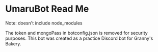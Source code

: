 # UmaruBot Read Me

Note: doesn't include node_modules

The token and mongoPass in botconfig.json is removed for security purposes. This bot was created as a practice Discord bot for Granny's Bakery.
